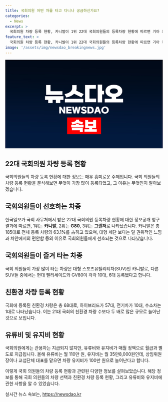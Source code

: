 ```yaml
---
title: 국회의원 어떤 차를 타고 다니나 궁금하신가요?
categories:
  - News
excerpt: >
  국회의원 차량 등록 현황, 카니발이 1위 22대 국회의원들의 등록차량 현황에 따르면 기아 카니발이 1위를 차지했다. 현대 G80과 그랜저가 이어졌으며 SUV 차종인 카니발이 가장 선호되었다. 대형 세단과 친환경 차량 등록도 늘어나는 추세이며, 국회 의원들의 차량 관리와 관용차 관련된 정보도 포함돼 있다. 의원들의 차량 선택 이유와 유류비, 유지비에 대한 내용 또한 알려져 있다. Korea JoongAng Daily
feature_text: >
  국회의원 차량 등록 현황, 카니발이 1위 22대 국회의원들의 등록차량 현황에 따르면 기아 카니발이 1위를 차지했다. 현대 G80과 그랜저가 이어졌으며 SUV 차종인 카니발이 가장 선호되었다. 대형 세단과 친환경 차량 등록도 늘어나는 추세이며, 국회 의원들의 차량 관리와 관용차 관련된 정보도 포함돼 있다. 의원들의 차량 선택 이유와 유류비, 유지비에 대한 내용 또한 알려져 있다. Korea JoongAng Daily
image: '/assets/img/newsdao_breakingnews.jpg'
---
```


<p><img src="/assets/img/newsdao_breakingnews.jpg" alt="pcversion 속보" /></p>

<h2 data-ke-size="size26">22대 국회의원 차량 등록 현황</h2>

<p>국회의원들의 차량 등록 현황에 대한 정보는 매우 흥미로운 주제입니다. 국회 의원들의 차량 등록 현황을 분석해보면 무엇이 가장 많이 등록되었고, 그 이유는 무엇인지 알아보겠습니다.</p>

<h2 data-ke-size="size24">국회의원들이 선호하는 차종</h2>

<p>한국일보가 국회 사무처에서 받은 22대 국회의원 등록차량 현황에 대한 정보공개 청구 결과에 따르면, 1위는 <b>카니발</b>, 2위는 <b>G80</b>, 3위는 <b>그랜저</b>로 나타났습니다. 카니발은 총 185대로 전체 등록 차량의 63.1%를 占하고 있으며, 대형 세단 보다는 덜 권위적인 느낌과 차안에서의 편안함 등의 이유로 국회의원들에게 선호되는 것으로 나타났습니다.</p>

<h2 data-ke-size="size24">국회의원들이 즐겨 타는 차종</h2>

<p>국회 의원들이 가장 많이 타는 차량은 대형 스포츠유틸리티차(SUV)인 카니발로, 다른 SUV들 중에서는 현대 팰리세이드와 GV80이 각각 10대, 6대 등록됐다고 합니다.</p>

<h2 data-ke-size="size24">친환경 차량 등록 현황</h2>

<p>국회에 등록된 친환경 차량은 총 68대로, 하이브리드가 57대, 전기차가 10대, 수소차는 1대로 나타났습니다. 이는 21대 국회의 친환경 차량 수보다 두 배로 많은 규모로 늘어난 것으로 보입니다.</p>

<h2 data-ke-size="size24">유류비 및 유지비 현황</h2>

<p>국회의원에게는 관용차는 지급되지 않지만, 유류비와 유지비가 매월 정액으로 월급과 별도로 지급됩니다. 올해 유류비는 월 110만 원, 유지비는 월 35만8,000원인데, 상임위원장이나 교섭단체 대표를 맡으면 차량 유지비가 100만 원으로 늘어난다고 합니다.</p>

<p>이렇게 국회 의원들의 차량 등록 현황과 관련된 다양한 정보를 살펴보았습니다. 해당 정보를 통해 국회 의원들의 차량 선택과 친환경 차량 등록 현황, 그리고 유류비와 유지비에 관한 사항을 알 수 있었습니다.</p>
실시간 뉴스 속보는, <a href="https://newsdao.kr" rel="dofollow">https://newsdao.kr</a>



